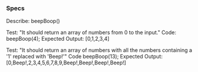 ### Specs
Describe: beepBoop()

Test: "It should return an array of numbers from 0 to the input."
Code: beepBoop(4);
Expected Output: [0,1,2,3,4]

Test: "It should return an array of numbers with all the numbers containing a '1' replaced with 'Beep!'"
Code beepBoop(13);
Expected Output: [0,Beep!,2,3,4,5,6,7,8,9,Beep!,Beep!,Beep!,Beep!]